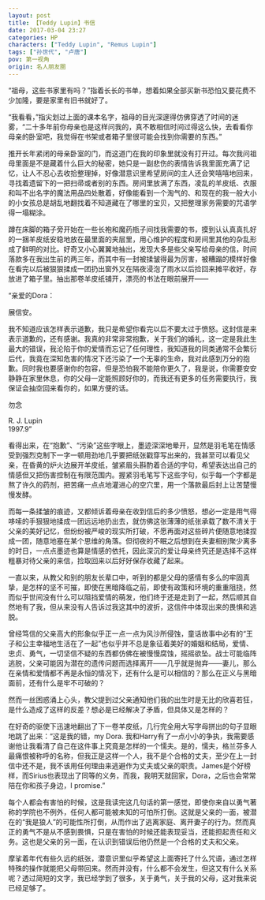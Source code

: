 ```yaml
---
layout: post
title: 【Teddy Lupin】书信
date: 2017-03-04 23:27
categories: HP
characters: ["Teddy Lupin", "Remus Lupin"]
tags: ["孙世代", "卢唐"]
pov: 第一视角
origin: 名人朋友圈
---
```


“祖母，这些书家里有吗？”指着长长的书单，想着如果全部买新书恐怕又要花费不少加隆，要是家里有旧书就好了。

“我看看，”指尖划过上面的课本名字，祖母的目光深邃得仿佛穿透了时间的迷雾，“二十多年前你母亲也是这样问我的，真不敢相信时间过得这么快，去看看你母亲的卧室吧，我觉得在书架或者箱子里很可能会找到你需要的东西。”

推开长年紧闭的母亲卧室的门，而这道门在我的印象里就没有打开过。每次我问祖母里面是不是藏着什么巨大的秘密，她只是一副悲伤的表情告诉我里面充满了记忆，让人不忍心去收拾整理掉，好像潜意识里希望房间的主人还会笑嘻嘻地回来，寻找着遗留下的一把扫帚或者别的东西。房间里放满了东西，凌乱的羊皮纸、衣服和叫不出名字的魔法用品四处散着，好像能看到一个淘气的、和现在的我一般大小的小女孩总是胡乱地翻找着不知道藏在了哪里的宝贝，又把整理家务需要的咒语学得一塌糊涂。

蹲在床脚的箱子旁开始在一些长袍和魔药瓶子间找我需要的书，摸到认认真真扎好的一捆羊皮纸安稳地放在最里面的夹层里，用心维护的程度和房间里其他的杂乱形成了鲜明的对比。好奇又小心翼翼地抽出，发现大多是些父亲写给母亲的信，时间落款多在我出生前的两三年，而其中有一封被揉皱得最为厉害，被糟蹋的模样好像在看完以后被狠狠揉成一团扔出窗外又在隔夜浸泡了雨水以后捡回来摊平收好，存放进了箱子里。抽出那卷羊皮纸铺开，漂亮的书法在眼前展开——

“亲爱的Dora：

展信安。

我不知道应该怎样表示道歉，我只是希望你看完以后不要太过于愤怒。这封信是来表示道歉的，还有感谢。我真的非常非常抱歉，关于我们的婚礼，这一定是我此生最大的错误，我沦陷于你的爱情而忘记了任何理性，我知道我的同类通常不会繁衍后代，我竟在深知危害的情况下还污染了一个无辜的生命，我对此感到万分的抱歉。同时我也要感谢你的包容，但是恐怕我不能陪你更久了，我是说，你需要安安静静在家里休息，你的父母一定能照顾好你的，而我还有更多的任务需要执行，我保证会抽空回来看你的，如果方便的话。

勿念

R. J. Lupin<br>
1997.9”

看得出来，在“抱歉”、“污染”这些字眼上，墨迹深深地晕开，显然是羽毛笔在情感受到强烈克制下一字一顿用劲地几乎要把纸张戳穿写出来的，我甚至可以看见父亲，在昏黄的炉火边展开羊皮纸，皱紧眉头斟酌着合适的字句，希望表达出自己的情感但又把伤害控制在有限范围内。握紧羽毛笔写下这些字句，似乎每一个字都是熬了许久的药剂，把苦痛一点点地灌进心的空穴里，用一个落款最后封上让苦楚慢慢发酵。

而每一条揉皱的痕迹，又都倾诉着母亲在收到信后的多少愤怒，想必一定是用气得哆嗦的手狠狠地揉成一团远远地扔出去，就仿佛这张薄薄的纸张承载了数不清关于父亲的美好记忆，但纷纷被严峻的现实所打破，不愿再面对这些碎片便随意地揉捏成一团，随意地塞在某个思维的角落。但彻夜的不眠之后想到在夫妻相别聚少离多的时日，一点点墨迹也算是情感的依托，因此深沉的爱让母亲终究还是选择不这样粗暴对待父亲的来信，捡取回来以后好好保存收藏了起来。

一直以来，从教父和别的朋友长辈口中，听到的都是父母的感情有多么的牢固真挚，是怎样的坚不可摧，即使在黑暗降临之前，即使有政策和环境的重重阻挠，然而似乎世间没有什么可以阻挡爱情的萌发，他们终于还是走到了一起，然后顺其自然地有了我，但从来没有人告诉过我这其中的波折，这信件中体现出来的畏惧和逃脱。

曾经笃信的父亲高大的形象似乎正一点一点为风沙所侵蚀，童话故事中必有的“王子和公主幸福地生活在了一起”也似乎并不总是象征着美好的婚姻和结局，爱情、忠贞、勇气，一切坚信不疑的东西都仿佛在被慢慢腐蚀，摇摇欲坠。战士可能临阵逃脱，父亲可能因为潜在的遗传问题而选择离开——几乎就是抛弃——妻儿，那么在亲情和爱情都不再是永恒的情况下，还有什么是可以相信的？那么在正义与黑暗面前，还有什么是牢不可破的？

然而一丝困惑涌上心头，教父提到过父亲通知他们我的出生时是无比的欣喜若狂，是什么造成了这样的反差？想必是已经解决了矛盾，但具体又是怎样的？ 

在好奇的驱使下迅速地翻出了下一卷羊皮纸，几行完全用大写字母拼出的句子显眼地跳了出来：“这是我的错，my Dora. 我和Harry有了一点小小的争执，我需要感谢他让我看清了自己在这件事上究竟是怎样的一个懦夫。是的，懦夫，格兰芬多人最痛恨被称呼的名称，但我正是这样一个人，我不是个合格的丈夫，至少在上一封信中还不是，我不该用任何理由来逃避作为丈夫或父亲的职责。James是个好榜样，而Sirius也表现出了同等的义务，而我，我明天就回家，Dora，之后也会常常陪在你和孩子身边，I promise.”

每个人都会有害怕的时候，这是我读完这几句话的第一感觉，即使你来自以勇气著称的学院也不例外，任何人都可能被未知的可怕所打倒。这就是父亲的一面，被潜在的“我是狼人”的可能性所打倒，从而作出了逃离家庭、离开妻子的行为。然而真正的勇气不是从不感到畏惧，只是在害怕的时候还能表现妥当，还能担起责任和义务。这也是父亲的另一面，在认识到错误后他仍然是一个合格的丈夫和父亲。

摩挲着年代有些久远的纸张，潜意识里似乎希望这上面寄托了什么咒语，通过怎样特殊的操作就能把父母带回来。然而并没有，什么都不会发生，但这又有什么关系呢？透过简短的文字，我已经学到了很多，关于勇气，关于我的父母，这对我来说已经足够了。
